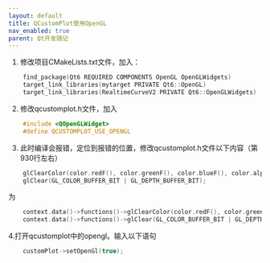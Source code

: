 ```yaml
---
layout: default
title: QCustomPlot使用OpenGL
nav_enabled: true
parent: Qt开发随记
---
```


1. 修改项目CMakeLists.txt文件，加入：
``` c
    find_package(Qt6 REQUIRED COMPONENTS OpenGL OpenGLWidgets)
    target_link_libraries(mytarget PRIVATE Qt6::OpenGL)
    target_link_libraries(RealtimeCurveV2 PRIVATE Qt6::OpenGLWidgets)
```

2. 修改qcustomplot.h文件，加入
``` c++
    #include <QOpenGLWidget>
    #define QCUSTOMPLOT_USE_OPENGL
```

3. 此时编译会报错，定位到报错的位置，修改qcustomplot.h文件以下内容（第930行左右）
``` c++
    glClearColor(color.redF(), color.greenF(), color.blueF(), color.alphaF());
    glClear(GL_COLOR_BUFFER_BIT | GL_DEPTH_BUFFER_BIT);
```
为
``` c++
    context.data()->functions()->glClearColor(color.redF(), color.greenF(), color.blueF(), color.alphaF());
    context.data()->functions()->glClear(GL_COLOR_BUFFER_BIT | GL_DEPTH_BUFFER_BIT);
```

4.打开qcustomplot中的opengl。输入以下语句
``` c++
    customPlot->setOpenGl(true);
```
